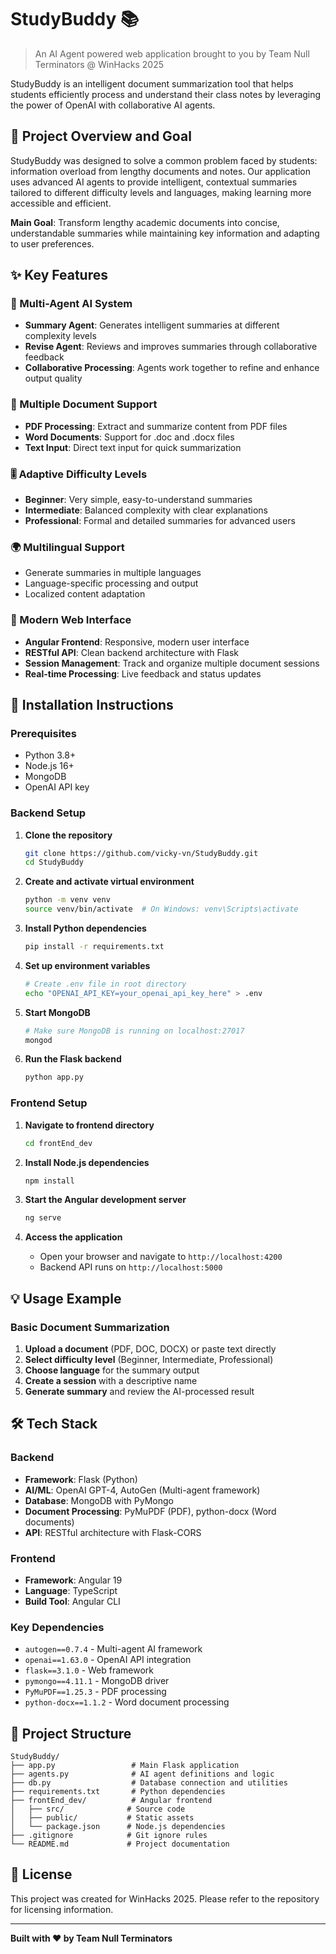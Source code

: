 # StudyBuddy 📚

> An AI Agent powered web application brought to you by Team Null Terminators @ WinHacks 2025

StudyBuddy is an intelligent document summarization tool that helps students efficiently process and understand their class notes by leveraging the power of OpenAI with collaborative AI agents.

## 🎯 Project Overview and Goal

StudyBuddy was designed to solve a common problem faced by students: information overload from lengthy documents and notes. Our application uses advanced AI agents to provide intelligent, contextual summaries tailored to different difficulty levels and languages, making learning more accessible and efficient.

**Main Goal**: Transform lengthy academic documents into concise, understandable summaries while maintaining key information and adapting to user preferences.

## ✨ Key Features

### 🤖 Multi-Agent AI System
- **Summary Agent**: Generates intelligent summaries at different complexity levels
- **Revise Agent**: Reviews and improves summaries through collaborative feedback
- **Collaborative Processing**: Agents work together to refine and enhance output quality

### 📄 Multiple Document Support
- **PDF Processing**: Extract and summarize content from PDF files
- **Word Documents**: Support for .doc and .docx files
- **Text Input**: Direct text input for quick summarization

### 🎚️ Adaptive Difficulty Levels
- **Beginner**: Very simple, easy-to-understand summaries
- **Intermediate**: Balanced complexity with clear explanations
- **Professional**: Formal and detailed summaries for advanced users

### 🌍 Multilingual Support
- Generate summaries in multiple languages
- Language-specific processing and output
- Localized content adaptation

### 📱 Modern Web Interface
- **Angular Frontend**: Responsive, modern user interface
- **RESTful API**: Clean backend architecture with Flask
- **Session Management**: Track and organize multiple document sessions
- **Real-time Processing**: Live feedback and status updates

## 🚀 Installation Instructions

### Prerequisites
- Python 3.8+
- Node.js 16+
- MongoDB
- OpenAI API key

### Backend Setup

1. **Clone the repository**
   ```bash
   git clone https://github.com/vicky-vn/StudyBuddy.git
   cd StudyBuddy
   ```

2. **Create and activate virtual environment**
   ```bash
   python -m venv venv
   source venv/bin/activate  # On Windows: venv\Scripts\activate
   ```

3. **Install Python dependencies**
   ```bash
   pip install -r requirements.txt
   ```

4. **Set up environment variables**
   ```bash
   # Create .env file in root directory
   echo "OPENAI_API_KEY=your_openai_api_key_here" > .env
   ```

5. **Start MongoDB**
   ```bash
   # Make sure MongoDB is running on localhost:27017
   mongod
   ```

6. **Run the Flask backend**
   ```bash
   python app.py
   ```

### Frontend Setup

1. **Navigate to frontend directory**
   ```bash
   cd frontEnd_dev
   ```

2. **Install Node.js dependencies**
   ```bash
   npm install
   ```

3. **Start the Angular development server**
   ```bash
   ng serve
   ```

4. **Access the application**
   - Open your browser and navigate to `http://localhost:4200`
   - Backend API runs on `http://localhost:5000`

## 💡 Usage Example

### Basic Document Summarization

1. **Upload a document** (PDF, DOC, DOCX) or paste text directly
2. **Select difficulty level** (Beginner, Intermediate, Professional)
3. **Choose language** for the summary output
4. **Create a session** with a descriptive name
5. **Generate summary** and review the AI-processed result


## 🛠️ Tech Stack

### Backend
- **Framework**: Flask (Python)
- **AI/ML**: OpenAI GPT-4, AutoGen (Multi-agent framework)
- **Database**: MongoDB with PyMongo
- **Document Processing**: PyMuPDF (PDF), python-docx (Word documents)
- **API**: RESTful architecture with Flask-CORS

### Frontend
- **Framework**: Angular 19
- **Language**: TypeScript
- **Build Tool**: Angular CLI
  
### Key Dependencies
- `autogen==0.7.4` - Multi-agent AI framework
- `openai==1.63.0` - OpenAI API integration
- `flask==3.1.0` - Web framework
- `pymongo==4.11.1` - MongoDB driver
- `PyMuPDF==1.25.3` - PDF processing
- `python-docx==1.1.2` - Word document processing

## 📁 Project Structure

```
StudyBuddy/
├── app.py                 # Main Flask application
├── agents.py              # AI agent definitions and logic
├── db.py                  # Database connection and utilities
├── requirements.txt       # Python dependencies
├── frontEnd_dev/          # Angular frontend
│   ├── src/              # Source code
│   ├── public/           # Static assets
│   └── package.json      # Node.js dependencies
├── .gitignore            # Git ignore rules
└── README.md             # Project documentation
```



## 📄 License

This project was created for WinHacks 2025. Please refer to the repository for licensing information.

---

**Built with ❤️ by Team Null Terminators**
